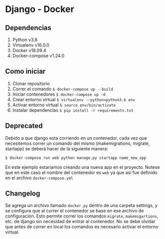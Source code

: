 # Django - Docker
## Dependencias
1. Python v3.6
1. Virtualenv v16.0.0
1. Docker v18.09.4
1. Docker-compose v1.24.0

## Como iniciar
1. Clonar repositorio
1. Correr el comando `$ docker-compose up --build`
1. Iniciar contenedores `$ docker-compose up -d`
1. Crear entorno virtual `$ virtualenv --python=python3.6 env`
1. Activar entorno virtual `$ source env/bin/activate`
1. Instalar dependencias `$ pip install -r requirements.txt`

## Deprecated
Debido a que django esta corriendo en un contenedor, cada vez que necesitemos correr un comando del mismo (makemigrations, migrate, startapp) se deberá hacer de la siguiente manera:

`$ docker-compose run web python manage.py startapp name_new_app`

En este ejemplo estariamos creando una nueva app en el proyecto. Notese que en este caso el nombre del contenedor es `web` ya que asi fue definido en el archivo `docker-compose.yml`

## Changelog
Se agrega un archivo llamado `docker.py` dentro de una carpeta settings, y se configura que al correr el contenedor se base en ese archivo de configuración. Esto permite correr los comandos `migrate`, `makemigartions`, etc. de django sin necesidad de entrar al contenedor.
No se debe olvidar que antes de correr en local los comandos es necesario activar el entorno virtual. 
